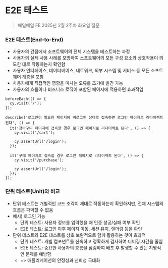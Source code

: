 #  E2E 테스트

> 매일메일 FE 2025년 2월 2주차 화요일 질문

### E2E 테스트(End-to-End)
- 사용자의 건점에서 소프트웨어의 전체 시스템을 테스트하는 과정
- 사용자의 실제 사용 사례를 모방하여 소프트웨어의 모든 구성 요소와 상호작용이 의도한 대로 작동하는지 확인함
- 사용자 인터페이스, 데이터베이스, 네트워크, 외부 시스템 및 서비스 등 모든 소프트웨어 계층을 포함
- 사용자에게 직접적인 영향을 미치는 오류를 조기에 발견 가능
- 사용자의 흐름이나 비즈니스 로직이 포함된 페이지에 적용하면 효과적임

```
beforeEach(() => {
  cy.visit('/');
});

describe('로그인이 필요한 페이지에 비로그인 상태로 접속하면 로그인 페이지로 리다이렉트 된다', () => {
  it('장바구니 페이지에 접속할 경우 로그인 페이지로 리다이렉트 된다', () => {
    cy.visit('/cart');

    cy.assertUrl('/login');
  });

  it('구매 페이지로 접속할 경우 로그인 페이지로 리다이렉트 된다', () => {
    cy.visit('/purchase');

    cy.assertUrl('/login');
  });
});
```

### 단위 테스트(Unit)와 비교
- 단위 테스트는 개별적인 코드 조각이 제대로 작동하는지 확인하지만, 전체 시스템의 흐름은 파악할 수 없음
- 예시) 로그인 기능
    - 단위 테스트: 사용자 정보를 입력했을 때 인증 성공/실패 여부 확인
    - E2E 테스트: 로그인 이후 페이지 이동, 세션 유지, 렌더링 등을 확인
- 단위 테스트와 E2E 테스트를 상호 보완적으로 함께 활용하는 것이 효과적 
    - 단위 테스트: 개별 컴포넌트를 신속하고 정확하게 검사하여 디버깅 시간을 줄임
    - E2E 테스트: 중요한 사용자의 흐름을 점검하여 배포 후 발생할 수 있는 치명적인 문제를 예방함
    - => 애플리케이션의 안정성과 신뢰성 극대화
